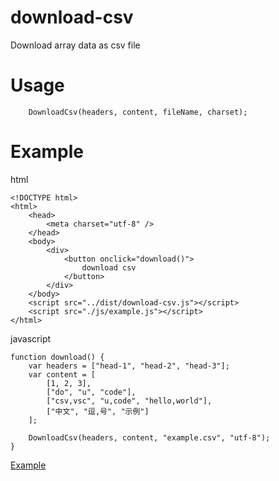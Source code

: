 # download-csv

Download array data as csv file

# Usage 

```
    DownloadCsv(headers, content, fileName, charset);
```

# Example

html

```
<!DOCTYPE html>
<html>
	<head>
		<meta charset="utf-8" />
	</head>
    <body>
        <div>
            <button onclick="download()">
                download csv
            </button>           
        </div>
    </body>
    <script src="../dist/download-csv.js"></script>
    <script src="./js/example.js"></script>
</html>
```

javascript

```
function download() {
    var headers = ["head-1", "head-2", "head-3"];
    var content = [
        [1, 2, 3],
        ["do", "u", "code"],
        ["csv,vsc", "u,code", "hello,world"],
        ["中文", "逗,号", "示例"]
    ];

    DownloadCsv(headers, content, "example.csv", "utf-8");
}
```

[Example](https://github.com/Dongss/download-csv/blob/master/examples/example.html)